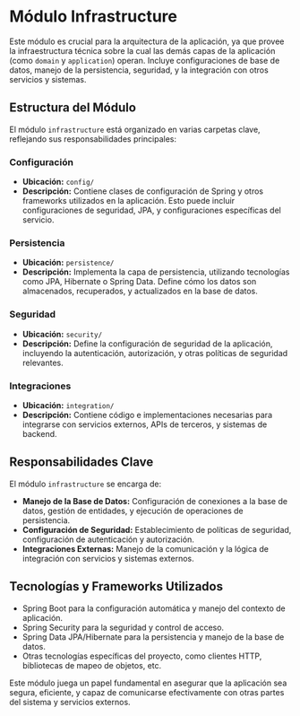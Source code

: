# Módulo Infrastructure

Este módulo es crucial para la arquitectura de la aplicación, ya que provee la infraestructura técnica sobre la cual las
demás capas de la aplicación (como `domain` y `application`) operan. Incluye configuraciones de base de datos, manejo de
la persistencia, seguridad, y la integración con otros servicios y sistemas.

## Estructura del Módulo

El módulo `infrastructure` está organizado en varias carpetas clave, reflejando sus responsabilidades principales:

### Configuración

- **Ubicación:** `config/`
- **Descripción:** Contiene clases de configuración de Spring y otros frameworks utilizados en la aplicación. Esto puede
  incluir configuraciones de seguridad, JPA, y configuraciones específicas del servicio.

### Persistencia

- **Ubicación:** `persistence/`
- **Descripción:** Implementa la capa de persistencia, utilizando tecnologías como JPA, Hibernate o Spring Data. Define
  cómo los datos son almacenados, recuperados, y actualizados en la base de datos.

### Seguridad

- **Ubicación:** `security/`
- **Descripción:** Define la configuración de seguridad de la aplicación, incluyendo la autenticación, autorización, y
  otras políticas de seguridad relevantes.

### Integraciones

- **Ubicación:** `integration/`
- **Descripción:** Contiene código e implementaciones necesarias para integrarse con servicios externos, APIs de
  terceros, y sistemas de backend.

## Responsabilidades Clave

El módulo `infrastructure` se encarga de:

- **Manejo de la Base de Datos:** Configuración de conexiones a la base de datos, gestión de entidades, y ejecución de
  operaciones de persistencia.
- **Configuración de Seguridad:** Establecimiento de políticas de seguridad, configuración de autenticación y
  autorización.
- **Integraciones Externas:** Manejo de la comunicación y la lógica de integración con servicios y sistemas externos.

## Tecnologías y Frameworks Utilizados

- Spring Boot para la configuración automática y manejo del contexto de aplicación.
- Spring Security para la seguridad y control de acceso.
- Spring Data JPA/Hibernate para la persistencia y manejo de la base de datos.
- Otras tecnologías específicas del proyecto, como clientes HTTP, bibliotecas de mapeo de objetos, etc.

Este módulo juega un papel fundamental en asegurar que la aplicación sea segura, eficiente, y capaz de comunicarse
efectivamente con otras partes del sistema y servicios externos.
